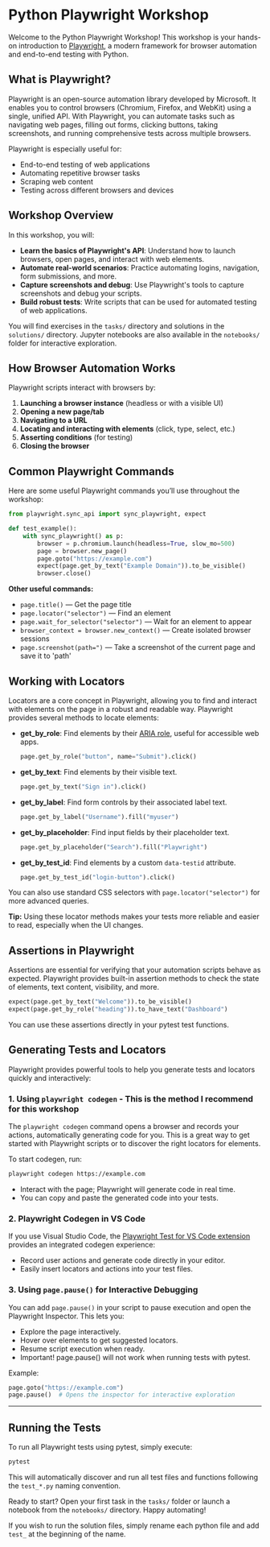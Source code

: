 # Python Playwright Workshop

Welcome to the Python Playwright Workshop! This workshop is your hands-on introduction to [Playwright](https://playwright.dev/python/), a modern framework for browser automation and end-to-end testing with Python.

## What is Playwright?

Playwright is an open-source automation library developed by Microsoft. It enables you to control browsers (Chromium, Firefox, and WebKit) using a single, unified API. With Playwright, you can automate tasks such as navigating web pages, filling out forms, clicking buttons, taking screenshots, and running comprehensive tests across multiple browsers.

Playwright is especially useful for:

- End-to-end testing of web applications
- Automating repetitive browser tasks
- Scraping web content
- Testing across different browsers and devices

## Workshop Overview

In this workshop, you will:

- **Learn the basics of Playwright's API**: Understand how to launch browsers, open pages, and interact with web elements.
- **Automate real-world scenarios**: Practice automating logins, navigation, form submissions, and more.
- **Capture screenshots and debug**: Use Playwright's tools to capture screenshots and debug your scripts.
- **Build robust tests**: Write scripts that can be used for automated testing of web applications.

You will find exercises in the `tasks/` directory and solutions in the `solutions/` directory. Jupyter notebooks are also available in the `notebooks/` folder for interactive exploration.

## How Browser Automation Works

Playwright scripts interact with browsers by:

1. **Launching a browser instance** (headless or with a visible UI)
2. **Opening a new page/tab**
3. **Navigating to a URL**
4. **Locating and interacting with elements** (click, type, select, etc.)
5. **Asserting conditions** (for testing)
6. **Closing the browser**

## Common Playwright Commands

Here are some useful Playwright commands you’ll use throughout the workshop:

```python
from playwright.sync_api import sync_playwright, expect

def test_example():
    with sync_playwright() as p:
        browser = p.chromium.launch(headless=True, slow_mo=500)
        page = browser.new_page()
        page.goto("https://example.com")
        expect(page.get_by_text("Example Domain")).to_be_visible()
        browser.close()
```

**Other useful commands:**

- `page.title()` — Get the page title
- `page.locator("selector")` — Find an element
- `page.wait_for_selector("selector")` — Wait for an element to appear
- `browser_context = browser.new_context()` — Create isolated browser sessions
- `page.screenshot(path=")` — Take a screenshot of the current page and save it to 'path'

## Working with Locators

Locators are a core concept in Playwright, allowing you to find and interact with elements on the page in a robust and readable way. Playwright provides several methods to locate elements:

- **get_by_role**: Find elements by their [ARIA role](https://www.w3.org/TR/wai-aria/#roles), useful for accessible web apps.
  ```python
  page.get_by_role("button", name="Submit").click()
  ```
- **get_by_text**: Find elements by their visible text.
  ```python
  page.get_by_text("Sign in").click()
  ```
- **get_by_label**: Find form controls by their associated label text.
  ```python
  page.get_by_label("Username").fill("myuser")
  ```
- **get_by_placeholder**: Find input fields by their placeholder text.
  ```python
  page.get_by_placeholder("Search").fill("Playwright")
  ```
- **get_by_test_id**: Find elements by a custom `data-testid` attribute.
  ```python
  page.get_by_test_id("login-button").click()
  ```

You can also use standard CSS selectors with `page.locator("selector")` for more advanced queries.

**Tip:** Using these locator methods makes your tests more reliable and easier to read, especially when the UI changes.

## Assertions in Playwright

Assertions are essential for verifying that your automation scripts behave as expected. Playwright provides built-in assertion methods to check the state of elements, text content, visibility, and more.

```python
expect(page.get_by_text("Welcome")).to_be_visible()
expect(page.get_by_role("heading")).to_have_text("Dashboard")
```

You can use these assertions directly in your pytest test functions.

## Generating Tests and Locators

Playwright provides powerful tools to help you generate tests and locators quickly and interactively:

### 1. Using `playwright codegen` - This is the method I recommend for this workshop

The `playwright codegen` command opens a browser and records your actions, automatically generating code for you. This is a great way to get started with Playwright scripts or to discover the right locators for elements.

To start codegen, run:
```sh
playwright codegen https://example.com
```
- Interact with the page; Playwright will generate code in real time.
- You can copy and paste the generated code into your tests.

### 2. Playwright Codegen in VS Code

If you use Visual Studio Code, the [Playwright Test for VS Code extension](https://marketplace.visualstudio.com/items?itemName=ms-playwright.playwright) provides an integrated codegen experience:
- Record user actions and generate code directly in your editor.
- Easily insert locators and actions into your test files.

### 3. Using `page.pause()` for Interactive Debugging

You can add `page.pause()` in your script to pause execution and open the Playwright Inspector. This lets you:
- Explore the page interactively.
- Hover over elements to get suggested locators.
- Resume script execution when ready.
- Important! page.pause() will not work when running tests with pytest.

Example:
```python
page.goto("https://example.com")
page.pause()  # Opens the inspector for interactive exploration
```

---

## Running the Tests

To run all Playwright tests using pytest, simply execute:
```sh
pytest
```
This will automatically discover and run all test files and functions following the `test_*.py` naming convention.

Ready to start? Open your first task in the `tasks/` folder or launch a notebook from the `notebooks/` directory. Happy automating!

If you wish to run the solution files, simply rename each python file and add `test_` at the beginning of the name.